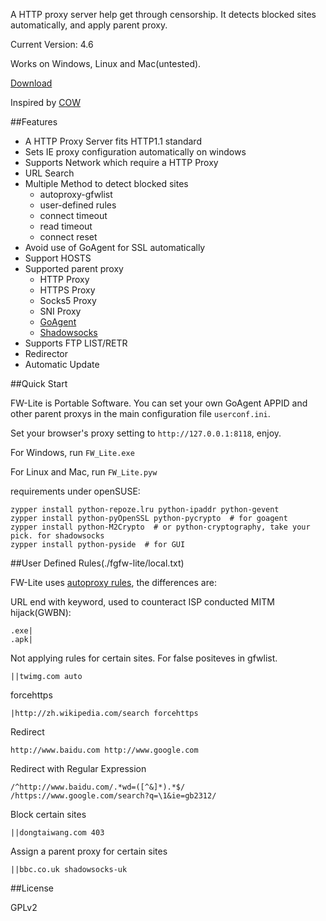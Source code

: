 A HTTP proxy server help get through censorship. It detects blocked sites automatically, and apply parent proxy.

Current Version: 4.6

Works on Windows, Linux and Mac(untested).

[Download](http://fwlite.tk/fwlite.zip)

Inspired by [COW]

##Features

- A HTTP Proxy Server fits HTTP1.1 standard
- Sets IE proxy configuration automatically on windows
- Supports Network which require a HTTP Proxy
- URL Search
- Multiple Method to detect blocked sites
  - autoproxy-gfwlist
  - user-defined rules
  - connect timeout
  - read timeout
  - connect reset
- Avoid use of GoAgent for SSL automatically
- Support HOSTS
- Supported parent proxy
  - HTTP Proxy
  - HTTPS Proxy
  - Socks5 Proxy
  - SNI Proxy
  - [GoAgent]
  - [Shadowsocks]
- Supports FTP LIST/RETR
- Redirector
- Automatic Update


##Quick Start

FW-Lite is Portable Software. You can set your own GoAgent APPID and other parent proxys in the main configuration file `userconf.ini`.

Set your browser's proxy setting to `http://127.0.0.1:8118`, enjoy.

For Windows, run `FW_Lite.exe`

For Linux and Mac, run `FW_Lite.pyw`

requirements under openSUSE:

    zypper install python-repoze.lru python-ipaddr python-gevent
    zypper install python-pyOpenSSL python-pycrypto  # for goagent
    zypper install python-M2Crypto  # or python-cryptography, take your pick. for shadowsocks
    zypper install python-pyside  # for GUI

##User Defined Rules(./fgfw-lite/local.txt)

FW-Lite uses [autoproxy rules](http://mydf.github.io/blog/autoproxy/), the differences are:

URL end with keyword, used to counteract ISP conducted MITM hijack(GWBN):

    .exe|
    .apk|

Not applying rules for certain sites. For false positeves in gfwlist.

    ||twimg.com auto

forcehttps

    |http://zh.wikipedia.com/search forcehttps

Redirect

    http://www.baidu.com http://www.google.com

Redirect with Regular Expression

    /^http://www.baidu.com/.*wd=([^&]*).*$/ /https://www.google.com/search?q=\1&ie=gb2312/

Block certain sites

    ||dongtaiwang.com 403

Assign a parent proxy for certain sites

    ||bbc.co.uk shadowsocks-uk

##License

GPLv2

[COW]:https://github.com/cyfdecyf/cow
[GoAgent]:https://code.google.com/p/goagent/
[Shadowsocks]:https://github.com/clowwindy/shadowsocks
[pybuild]:https://github.com/goagent/pybuild
